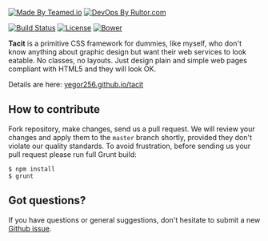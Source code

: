 [![Made By Teamed.io](http://img.teamed.io/btn.svg)](http://www.teamed.io)
[![DevOps By Rultor.com](http://www.rultor.com/b/yegor256/tacit)](http://www.rultor.com/p/yegor256/tacit)

[![Build Status](https://img.shields.io/travis/yegor256/tacit/master.svg)](https://travis-ci.org/yegor256/tacit)
[![License](https://img.shields.io/badge/license-MIT-green.svg)](https://github.com/yegor256/tacit/blob/master/LICENSE.txt)
[![Bower](https://img.shields.io/bower/v/bootstrap.svg)](https://github.com/yegor256/tacit/releases)


**Tacit** is a primitive CSS framework for dummies, like myself, who
don't know anything about graphic design but want their web services to
look eatable. No classes, no layouts. Just design plain and simple web pages
compliant with HTML5 and they will look OK.

Details are here: [yegor256.github.io/tacit](http://yegor256.github.io/tacit/)

## How to contribute

Fork repository, make changes, send us a pull request. We will review
your changes and apply them to the `master` branch shortly, provided
they don't violate our quality standards. To avoid frustration, before
sending us your pull request please run full Grunt build:

```
$ npm install
$ grunt
```

## Got questions?

If you have questions or general suggestions, don't hesitate to submit
a new [Github issue](https://github.com/yegor256/tacit/issues/new).

